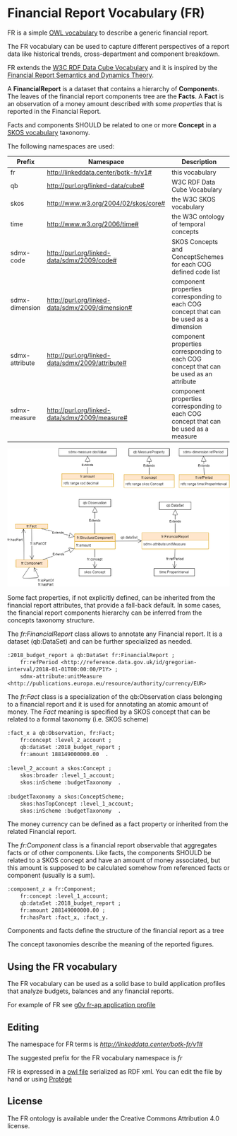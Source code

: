 Financial Report Vocabulary (FR)
=================================

FR is a simple [OWL vocabulary](https://www.w3.org/TR/owl2-primer/) to describe a generic financial report.

The FR vocabulary can be used to capture different perspectives of a report data like historical trends, cross-department and component breakdown. 

FR extends the [W3C RDF Data Cube Vocabulary](https://www.w3.org/TR/vocab-data-cube) and it is inspired by the [Financial Report Semantics and Dynamics Theory](doc/Theory-2017-06-26.pdf). 

A **FinancialReport** is a dataset that contains a hierarchy of **Component**s. The leaves of the financial report components tree are the **Facts**.
A **Fact** is an observation of a money amount described with some *properties* that is reported in the Financial Report.

Facts and components SHOULD be related to one or more **Concept** in a  [SKOS vocabulary](https://www.w3.org/TR/skos-primer) taxonomy.

The following namespaces are used:

Prefix          | Namespace                                         | Description
--------------- | ------------------------------------------------- | ----------------
fr              | http://linkeddata.center/botk-fr/v1#              | this vocabulary
qb              | http://purl.org/linked-data/cube#                 | W3C RDF Data Cube Vocabulary
skos            | http://www.w3.org/2004/02/skos/core#              | the W3C SKOS vocabulary
time            | http://www.w3.org/2006/time#                      | the W3C ontology of temporal concepts
sdmx-code       | http://purl.org/linked-data/sdmx/2009/code#       | SKOS Concepts and ConceptSchemes for each COG defined code list
sdmx-dimension  | http://purl.org/linked-data/sdmx/2009/dimension#  | component properties corresponding to each COG concept that can be used as a dimension
sdmx-attribute  | http://purl.org/linked-data/sdmx/2009/attribute#  | component properties corresponding to each COG concept that can be used as an attribute
sdmx-measure    | http://purl.org/linked-data/sdmx/2009/measure#    | component properties corresponding to each COG concept that can be used as a measure


![FR UML diagram](doc/uml-diagram.png)

Some fact properties, if not explicitly defined, can be inherited from the financial report attributes, that provide a fall-back default. 
In some cases, the financial report components hierarchy can be inferred from the concepts taxonomy structure.

The *fr:FinancialReport* class allows to annotate any Financial report. It is a dataset (qb:DataSet) and can be further specialized as needed.

```
:2018_budget_report a qb:DataSet fr:FinancialReport ;
	fr:refPeriod <http://reference.data.gov.uk/id/gregorian-interval/2018-01-01T00:00:00/P1Y> ;
	sdmx-attribute:unitMeasure <http://publications.europa.eu/resource/authority/currency/EUR> 
```

The *fr:Fact* class is a specialization of the qb:Observation class belonging to a financial report and it is used for annotating an atomic amount of money. 
The *Fact* meaning is specified by a SKOS concept that can be related to a formal taxonomy (i.e. SKOS scheme)

```
:fact_x a qb:Observation, fr:Fact;
    fr:concept :level_2_account ;
    qb:dataSet :2018_budget_report ;
    fr:amount 188149000000.00  .

:level_2_account a skos:Concept ;
    skos:broader :level_1_account; 
    skos:inScheme :budgetTaxonomy  .

:budgetTaxonomy a skos:ConceptScheme;
    skos:hasTopConcept :level_1_account; 
    skos:inScheme :budgetTaxonomy  .
```

The money currency can be defined as a fact property or inherited from the related Financial report.

The *fr:Component* class is a financial report observable that aggregates facts or of other components. Like  facts, the components SHOULD be related to a SKOS concept and have an amount of money associated, but this amount is supposed to be calculated somehow from referenced facts or component (usually is a sum).

```
:component_z a fr:Component;
    fr:concept :level_1_account;
    qb:dataSet :2018_budget_report ;
    fr:amount 288149000000.00 ;
    fr:hasPart :fact_x, :fact_y.
```

Components and facts define the structure of the financial report as a tree

The concept taxonomies describe the meaning of the reported figures. 


## Using the FR vocabulary

The FR vocabulary can be used as a solid base to build application profiles that analyze budgets, balances and any financial reports.

For example of FR  see [g0v fr-ap application profile](https://g0v-it.github.io/ontologies/fr-ap/)

## Editing

The namespace for FR terms is *http://linkeddata.center/botk-fr/v1#*

The suggested prefix for the FR vocabulary namespace is *fr*

FR is expressed in a [owl file](fr.owl) serialized as RDF xml. You can edit the file by hand or using [Protégé](https://protege.stanford.edu/)

## License

The FR ontology is available under the Creative Commons Attribution 4.0 license.
